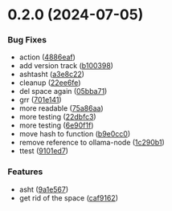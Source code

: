 # 0.2.0 (2024-07-05)


### Bug Fixes

* action ([4886eaf](https://github.com/jimscard/ollamamodelupdater/commit/4886eafc3b85d6860b1c4d911b693df6d2b43d31))
* add version track ([b100398](https://github.com/jimscard/ollamamodelupdater/commit/b100398eb4d4322483ef251b5c062d261e5d854d))
* ashtasht ([a3e8c22](https://github.com/jimscard/ollamamodelupdater/commit/a3e8c22805ef42139564fbc463b9ae8e72b24208))
* cleanup ([22ee6fe](https://github.com/jimscard/ollamamodelupdater/commit/22ee6fe186f6d542c3369743cb32cb6871523839))
* del space again ([05bba71](https://github.com/jimscard/ollamamodelupdater/commit/05bba71dde9b83eeb857e05aa61582442d13cc68))
* grr ([701e141](https://github.com/jimscard/ollamamodelupdater/commit/701e14105b4adad3ec00f70b08baa3e5edfb2a3d))
* more readable ([75a86aa](https://github.com/jimscard/ollamamodelupdater/commit/75a86aaf21440e776ff5baedc62af46b03a11142))
* more testing ([22dbfc3](https://github.com/jimscard/ollamamodelupdater/commit/22dbfc329419c4db85544728d53d6c14278eda60))
* more testing ([6e90f1f](https://github.com/jimscard/ollamamodelupdater/commit/6e90f1f882f1f57312259bdbb3890b2bce660b98))
* move hash to function ([b9e0cc0](https://github.com/jimscard/ollamamodelupdater/commit/b9e0cc01255b3f70aa6c77d97a4b623fb511c07e))
* remove reference to ollama-node ([1c290b1](https://github.com/jimscard/ollamamodelupdater/commit/1c290b16091da87cc7f712c7367641054cfdc925))
* ttest ([9101ed7](https://github.com/jimscard/ollamamodelupdater/commit/9101ed7b58c8c45b470704ffdeb3198a75baace1))


### Features

* asht ([9a1e567](https://github.com/jimscard/ollamamodelupdater/commit/9a1e567af47c4787ef0ece584c7069a72ce5dc0b))
* get rid of the space ([caf9162](https://github.com/jimscard/ollamamodelupdater/commit/caf9162ffd92f77a3f6cb83e115d84cfea4190d8))



